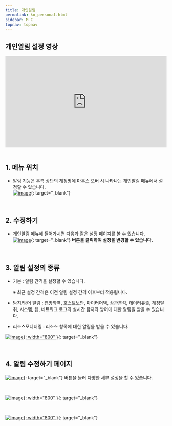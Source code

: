 ```yaml
---
title: 개인알림
permalink: ko_personal.html
sidebar: M_C
topnav: topnav
---
```


## 개인알림 설정 영상

 <style>.embed-container { position: relative; padding-bottom: 56.25%; height: 0; overflow: hidden; max-width: 100%; } .embed-container iframe, .embed-container object, .embed-container embed { position: absolute; top: 0; left: 0; width: 100%; height: 100%; }</style><div class='embed-container'><iframe src='https://www.youtube.com/embed/aqR0Qw4ll84' frameborder='0' allowfullscreen></iframe></div>

<br />

## 1. 메뉴 위치
- 알림 기능은 우측 상단의 계정명에 마우스 오버 시 나타나는 개인알림 메뉴에서 설정할 수 있습니다.   
[![image](/docs/images/Manual/common/personal/1.png)](/docs/images/Manual/common/personal/1.png){: target="_blank"}

<br />

## 2. 수정하기
- 개인알림 메뉴에 들어가시면 다음과 같은 설정 페이지를 볼 수 있습니다.   
[![image](/docs/images/Manual/common/personal/2.png)](/docs/images/Manual/common/personal/2.png){: target="_blank"} **버튼을 클릭하여 설정을 변경할 수 있습니다.**

<br />

## 3. 알림 설정의 종류

- 기본 : 알림 간격을 설정할 수 있습니다.
  
  ※ 최근 설정 간격은 이전 알림 설정 간격 이후부터 적용됩니다.   

- 탐지/방어 알림 : 웹방화벽, 호스트보안, 마이터어택, 상관분석, 데이터유출, 계정탈취, 시스템, 웹, 네트워크 로그의 실시간 탐지와 방어에 대한 알림을 받을 수 있습니다.

- 리소스모니터링 : 리소스 항목에 대한 알림을 받을 수 있습니다.   

[![image](/docs/images/Manual/common/personal/07.png){: width="800" }](/docs/images/Manual/common/personal/07.png){: target="_blank"} 

<br />

## 4. 알림 수정하기 페이지
[![image](/docs/images/Manual/common/personal/4.png)](/docs/images/Manual/common/personal/4.png){: target="_blank"} 버튼을 눌러 다양한 세부 설정을 할 수 있습니다.

<br />

[![image](/docs/images/Manual/common/personal/08.png){: width="800" }](/docs/images/Manual/common/personal/08.png){: target="_blank"}

<br />

[![image](/docs/images/Manual/common/personal/6.png){: width="800" }](/docs/images/Manual/common/personal/6.png){: target="_blank"}




 